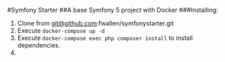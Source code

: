 #Symfony Starter
##A base Symfony 5 project with Docker
###Installing:
1. Clone from git@github.com:fwallen/symfonystarter.git
1. Execute `docker-compose up -d`
1. Execute `docker-compose exec php composer install` to install dependencies.
1. 